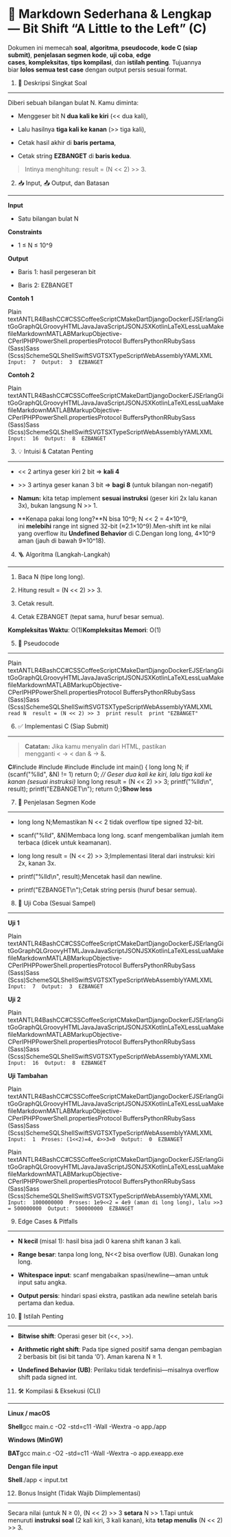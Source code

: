 📘 Markdown Sederhana & Lengkap — Bit Shift “A Little to the Left” (C)
======================================================================

Dokumen ini memecah **soal**, **algoritma**, **pseudocode**, **kode C (siap submit)**, **penjelasan segmen kode**, **uji coba**, **edge cases**, **kompleksitas**, **tips kompilasi**, dan **istilah penting**. Tujuannya biar **lolos semua test case** dengan output persis sesuai format.

1) 📝 Deskripsi Singkat Soal
----------------------------

Diberi sebuah bilangan bulat N. Kamu diminta:

*   Menggeser bit N **dua kali ke kiri** (<< dua kali),
    
*   Lalu hasilnya **tiga kali ke kanan** (>> tiga kali),
    
*   Cetak hasil akhir di **baris pertama**,
    
*   Cetak string **EZBANGET** di **baris kedua**.
    

> Intinya menghitung: result = (N << 2) >> 3.

2) 📥 Input, 📤 Output, dan Batasan
-----------------------------------

**Input**

*   Satu bilangan bulat N
    

**Constraints**

*   1 ≤ N ≤ 10^9
    

**Output**

*   Baris 1: hasil pergeseran bit
    
*   Baris 2: EZBANGET
    

**Contoh 1**

Plain textANTLR4BashCC#CSSCoffeeScriptCMakeDartDjangoDockerEJSErlangGitGoGraphQLGroovyHTMLJavaJavaScriptJSONJSXKotlinLaTeXLessLuaMakefileMarkdownMATLABMarkupObjective-CPerlPHPPowerShell.propertiesProtocol BuffersPythonRRubySass (Sass)Sass (Scss)SchemeSQLShellSwiftSVGTSXTypeScriptWebAssemblyYAMLXML`   Input:  7  Output:  3  EZBANGET   `

**Contoh 2**

Plain textANTLR4BashCC#CSSCoffeeScriptCMakeDartDjangoDockerEJSErlangGitGoGraphQLGroovyHTMLJavaJavaScriptJSONJSXKotlinLaTeXLessLuaMakefileMarkdownMATLABMarkupObjective-CPerlPHPPowerShell.propertiesProtocol BuffersPythonRRubySass (Sass)Sass (Scss)SchemeSQLShellSwiftSVGTSXTypeScriptWebAssemblyYAMLXML`   Input:  16  Output:  8  EZBANGET   `

3) 💡 Intuisi & Catatan Penting
-------------------------------

*   << 2 artinya geser kiri 2 bit ⇒ **kali 4**
    
*   \>> 3 artinya geser kanan 3 bit ⇒ **bagi 8** (untuk bilangan non-negatif)
    
*   **Namun:** kita tetap implement **sesuai instruksi** (geser kiri 2x lalu kanan 3x), bukan langsung N >> 1.
    
*   **Kenapa pakai long long?**N bisa 10^9; N << 2 = 4×10^9, ini **melebihi** range int signed 32-bit (≈2.1×10^9).Men-shift int ke nilai yang overflow itu **Undefined Behavior** di C.Dengan long long, 4×10^9 aman (jauh di bawah 9×10^18).
    

4) 🪜 Algoritma (Langkah-Langkah)
---------------------------------

1.  Baca N (tipe long long).
    
2.  Hitung result = (N << 2) >> 3.
    
3.  Cetak result.
    
4.  Cetak EZBANGET (tepat sama, huruf besar semua).
    

**Kompleksitas Waktu**: O(1)**Kompleksitas Memori**: O(1)

5) 🔣 Pseudocode
----------------

Plain textANTLR4BashCC#CSSCoffeeScriptCMakeDartDjangoDockerEJSErlangGitGoGraphQLGroovyHTMLJavaJavaScriptJSONJSXKotlinLaTeXLessLuaMakefileMarkdownMATLABMarkupObjective-CPerlPHPPowerShell.propertiesProtocol BuffersPythonRRubySass (Sass)Sass (Scss)SchemeSQLShellSwiftSVGTSXTypeScriptWebAssemblyYAMLXML`   read N  result = (N << 2) >> 3  print result  print "EZBANGET"   `

6) ✅ Implementasi C (Siap Submit)
---------------------------------

> **Catatan:** Jika kamu menyalin dari HTML, pastikan mengganti < → < dan & → &.

**C**#include #include #include #include int main() { long long N; if (scanf("%lld", &N) != 1) return 0; _// Geser dua kali ke kiri, lalu tiga kali ke kanan (sesuai instruksi)_ long long result = (N << 2) >> 3; printf("%lld\\n", result); printf("EZBANGET\\n"); return 0;}**Show less**

7) 🧩 Penjelasan Segmen Kode
----------------------------

*   long long N;Memastikan N << 2 tidak overflow tipe signed 32-bit.
    
*   scanf("%lld", &N)Membaca long long. scanf mengembalikan jumlah item terbaca (dicek untuk keamanan).
    
*   long long result = (N << 2) >> 3;Implementasi literal dari instruksi: kiri 2x, kanan 3x.
    
*   printf("%lld\\n", result);Mencetak hasil dan newline.
    
*   printf("EZBANGET\\n");Cetak string persis (huruf besar semua).
    

8) 🧪 Uji Coba (Sesuai Sampel)
------------------------------

**Uji 1**

Plain textANTLR4BashCC#CSSCoffeeScriptCMakeDartDjangoDockerEJSErlangGitGoGraphQLGroovyHTMLJavaJavaScriptJSONJSXKotlinLaTeXLessLuaMakefileMarkdownMATLABMarkupObjective-CPerlPHPPowerShell.propertiesProtocol BuffersPythonRRubySass (Sass)Sass (Scss)SchemeSQLShellSwiftSVGTSXTypeScriptWebAssemblyYAMLXML`   Input:  7  Output:  3  EZBANGET   `

**Uji 2**

Plain textANTLR4BashCC#CSSCoffeeScriptCMakeDartDjangoDockerEJSErlangGitGoGraphQLGroovyHTMLJavaJavaScriptJSONJSXKotlinLaTeXLessLuaMakefileMarkdownMATLABMarkupObjective-CPerlPHPPowerShell.propertiesProtocol BuffersPythonRRubySass (Sass)Sass (Scss)SchemeSQLShellSwiftSVGTSXTypeScriptWebAssemblyYAMLXML`   Input:  16  Output:  8  EZBANGET   `

**Uji Tambahan**

Plain textANTLR4BashCC#CSSCoffeeScriptCMakeDartDjangoDockerEJSErlangGitGoGraphQLGroovyHTMLJavaJavaScriptJSONJSXKotlinLaTeXLessLuaMakefileMarkdownMATLABMarkupObjective-CPerlPHPPowerShell.propertiesProtocol BuffersPythonRRubySass (Sass)Sass (Scss)SchemeSQLShellSwiftSVGTSXTypeScriptWebAssemblyYAMLXML`   Input:  1  Proses: (1<<2)=4, 4>>3=0  Output:  0  EZBANGET   `

Plain textANTLR4BashCC#CSSCoffeeScriptCMakeDartDjangoDockerEJSErlangGitGoGraphQLGroovyHTMLJavaJavaScriptJSONJSXKotlinLaTeXLessLuaMakefileMarkdownMATLABMarkupObjective-CPerlPHPPowerShell.propertiesProtocol BuffersPythonRRubySass (Sass)Sass (Scss)SchemeSQLShellSwiftSVGTSXTypeScriptWebAssemblyYAMLXML`   Input:  1000000000  Proses: 1e9<<2 = 4e9 (aman di long long), lalu >>3 = 500000000  Output:  500000000  EZBANGET   `

9) Edge Cases & Pitfalls
------------------------

*   **N kecil** (misal 1): hasil bisa jadi 0 karena shift kanan 3 kali.
    
*   **Range besar**: tanpa long long, N<<2 bisa overflow (UB). Gunakan long long.
    
*   **Whitespace input**: scanf mengabaikan spasi/newline—aman untuk input satu angka.
    
*   **Output persis**: hindari spasi ekstra, pastikan ada newline setelah baris pertama dan kedua.
    

10) 🧠 Istilah Penting
----------------------

*   **Bitwise shift**: Operasi geser bit (<<, >>).
    
*   **Arithmetic right shift**: Pada tipe signed positif sama dengan pembagian 2 berbasis bit (isi bit tanda ‘0’). Aman karena N ≥ 1.
    
*   **Undefined Behavior (UB)**: Perilaku tidak terdefinisi—misalnya overflow shift pada signed int.
    

11) 🛠️ Kompilasi & Eksekusi (CLI)
----------------------------------

**Linux / macOS**

**Shell**gcc main.c -O2 -std=c11 -Wall -Wextra -o app./app

**Windows (MinGW)**

**BAT**gcc main.c -O2 -std=c11 -Wall -Wextra -o app.exeapp.exe

**Dengan file input**

**Shell**./app < input.txt

12) Bonus Insight (Tidak Wajib Diimplementasi)
----------------------------------------------

Secara nilai (untuk N ≥ 0), (N << 2) >> 3 **setara** N >> 1.Tapi untuk menuruti **instruksi soal** (2 kali kiri, 3 kali kanan), kita **tetap menulis** (N << 2) >> 3.
